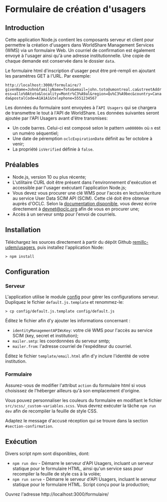 # Formulaire de création d'usagers

## Introduction

Cette application Node.js contient les composants serveur et client pour permettre la création d'usagers dans WorldShare Management Services (WMS) via un formulaire Web. Un courriel de confirmation est également envoyé à l'usager ainsi qu'à une adresse institutionnelle. Une copie de chaque demande est conservée dans le dossier `data`.

Le formulaire html d'inscription d'usager peut être pré-rempli en ajoutant les paramètres GET à l'URL. Par exemple:

`http://localhost:3000/formulaire/?givenName=John&familyName=Toto&email=john.toto@umontreal.ca&streetAddress=allo%0Atoto&locality=Montr%C3%A9al&region=Qu%C3%A9bec&country=Canada&postalCode=A1A1A1&telephone=5551234567`

Les données du formulaire sont envoyées à l'`API Usagers` qui se chargera de transmettre le tout à l'API de WorldShare. Les données suivantes seront ajoutée par l'API Usagers avant d'être transmises:

- Un code barres. Celui-ci est composé selon le pattern `um00000n` où `n` est un numéro séquentiel;
- Une date de péremption `oclcExpirationDate` définit au 1er octobre à venir;
- La propriété `isVerified` définie à `false`.

## Préalables

- Node.js, version 10 ou plus récente;
- L'utilitaire CURL doit être présent dans l'environnement d'exécution et accessible par l'usager exécutant l'application Node.js;
- Vous devez vous procurer une clé WMS pour l'accès en lecture/écriture au service User Data SCIM API (SCIM). Cette clé doit être obtenue auprès d'OCLC. Selon la [documentation disponible](https://www.oclc.org/developer/develop/web-services/worldshare-identity-management-api.en.html), vous devez écrire directement à devnet@oclc.org afin de vous en procurer une;
- Accès à un serveur smtp pour l'envoi de courriels.

## Installation

Téléchargez les sources directement à partir du dépôt Github [remillc-udem/usagers](https://github.com/remillc-udem/usagers), puis installez l'application Node:

`> npm install`

## Configuration

### Serveur

L'application utilise le module [config](https://www.npmjs.com/package/config) pour gérer les configurations serveur. Dupliquez le fichier `default.js.template` et renommez-le:

`> cp config/default.js.template config/default.js`

Éditez le fichier afin d'y ajouter les informations concernant :

- `identityManagementAPIWsKey`: votre clé WMS pour l'accès au service SCIM (key, secret et institution);
- `mailer.smtp`: les coordonnées du serveur smtp;
- `mailer.from`: l'adresse courriel de l'expéditeur du courriel.

Éditez le fichier `template/email.html` afin d'y inclure l'identité de votre institution.

### Formulaire

Assurez-vous de modifier l'attribut `action` du formulaire html si vous choisissez de l'héberger ailleurs qu'à son emplacement d'origine.

Vous pouvez personnaliser les couleurs du formulaire en modifiant le fichier `src/scss/_custom-variables.scss`. Vous devrez exécuter la tâche `npm run dev` afin de recompiler la feuille de style CSS.

Adaptez le message d'accusé réception qui se trouve dans la section `#section-confirmation`.

## Exécution

Divers script npm sont disponibles, dont:

- `npm run dev` - Démarre le serveur d'API Usagers, incluant un serveur statique pour le formulaire HTML, ainsi qu'un service sass pour recompiler la feuille de style css à la volée;
- `npm run serve` - Démarre le serveur d'API Usagers, incluant le serveur statique pour le formulaire HTML. Script conçu pour la production;

Ouvrez l'adresse http://localhost:3000/formulaire/